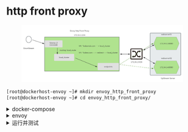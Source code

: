 # http front proxy

<figure><img src="../../../.gitbook/assets/image (7) (1).png" alt=""><figcaption></figcaption></figure>

```
[root@dockerhost-envoy ~]# mkdir envoy_http_front_proxy 
[root@dockerhost-envoy ~]# cd envoy_http_front_proxy/
```



<details>

<summary>docker-compose</summary>

<pre class="language-yaml"><code class="lang-yaml"><strong>version: '3.3'
</strong>services:
  envoy:
    image: envoyproxy/envoy:v1.30.1
    volumes:
    - ./envoy.yaml:/etc/envoy/envoy.yaml
    networks:
      envoymesh:
        ipv4_address: 172.24.1.2
        aliases:
        - front-proxy
    depends_on:
    - webserver01
    - webserver02
  webserver01:
    image: www.kubemsb.com/envoy/demoapp:v1.0
    environment:
      - PORT=8080
    hostname: webserver01
    networks:
      envoymesh:
        ipv4_address: 172.24.1.3
        aliases:
        - webserver01
  webserver02:
    image: www.kubemsb.com/envoy/demoapp:v1.0
    environment:
      - PORT=8080
    hostname: webserver02
    networks:
      envoymesh:
        ipv4_address: 172.24.1.4
        aliases:
        - webserver02
networks:
  envoymesh:
    driver: bridge
    ipam:
      config:
        - subnet: 172.24.1.0/24
</code></pre>



</details>

<details>

<summary>envoy</summary>

```
# vim envoy.yaml

# cat envoy.yaml
static_resources:
  listeners:
  - name: listener_0
    address:
      socket_address: { address: 0.0.0.0, port_value: 80 }
    filter_chains:
    - filters:
      - name: envoy.filters.network.http_connection_manager
        typed_config:
          "@type": type.googleapis.com/envoy.extensions.filters.network.http_connection_manager.v3.HttpConnectionManager
          stat_prefix: ingress_http
          codec_type: AUTO
          route_config:
            name: local_route
            virtual_hosts:
            - name: web_service_1
              domains: ["*.kubemsb.com", "kubemsb.com"]
              routes:
              - match: { prefix: "/" }
                route: { cluster: local_cluster }
            - name: web_service_2
              domains: ["*.kubex.com","kubex.com"]
              routes:
              - match: { prefix: "/" }
                redirect:
                  host_redirect: "www.kubemsb.com"
          http_filters:
          - name: envoy.filters.http.router
            typed_config:
              "@type": type.googleapis.com/envoy.extensions.filters.http.router.v3.Router
  clusters:
  - name: local_cluster
    connect_timeout: 0.25s
    type: STATIC
    lb_policy: ROUND_ROBIN
    load_assignment:
      cluster_name: local_cluster
      endpoints:
      - lb_endpoints:
        - endpoint:
            address:
              socket_address: { address: 172.24.1.3, port_value: 8080 }
        - endpoint:
            address:
              socket_address: { address: 172.24.1.4, port_value: 8080 }

```



</details>



<details>

<summary>运行并测试</summary>



docker-compose up

curl -H "host: www.kubemsb.com" 172.24.1.2\
curl -I -H "host: www.kubex.com" 172.24.1.2

```powershell
# docker-compose up
[+] Running 4/0
 ✔ Network envoy_http_front_proxy_envoymesh        Created                                 0.0s
 ✔ Container envoy_http_front_proxy-webserver02-1  Created                                 0.0s
 ✔ Container envoy_http_front_proxy-webserver01-1  Created                                 0.0s
 ✔ Container envoy_http_front_proxy-envoy-1        Created                                 0.0s
Attaching to envoy-1, webserver01-1, webserver02-1
webserver01-1  |  * Running on http://0.0.0.0:8080/ (Press CTRL+C to quit)
webserver02-1  |  * Running on http://0.0.0.0:8080/ (Press CTRL+C to quit)
envoy-1        | [2024-05-23 14:07:55.523][1][info][main] [source/server/server.cc:428] initializing epoch 0 (base id=0, hot restart version=11.104)
```

```powershell
# docker ps
CONTAINER ID   IMAGE                                COMMAND                   CREATED          STATUS          PORTS       NAMES
8490437ed506   envoyproxy/envoy:v1.30.1             "/docker-entrypoint.…"   38 seconds ago   Up 38 seconds   10000/tcp   envoy_http_front_proxy-envoy-1
154519832fc0   www.kubemsb.com/envoy/demoapp:v1.0   "/bin/sh -c 'python3…"   38 seconds ago   Up 38 seconds               envoy_http_front_proxy-webserver01-1
1dd6efae4f46   www.kubemsb.com/envoy/demoapp:v1.0   "/bin/sh -c 'python3…"   38 seconds ago   Up 38 seconds               envoy_http_front_proxy-webserver02-1
```

```powershell
# docker inspect 849043
.......
   "Networks": {
                "envoy_http_front_proxy_envoymesh": {
                    "IPAMConfig": {
                        "IPv4Address": "172.24.1.2"
                    },
                    "Links": null,
                    "Aliases": [
                        "envoy_http_front_proxy-envoy-1",
                        "envoy",
                        "front-proxy"
                    ],
                    "MacAddress": "02:42:ac:18:01:02",
                    "NetworkID": "a80ac1008ee8acafecfbe1d3d9e6e9253e2692634927724c49badb2c3b2f9776",
                    "EndpointID": "3d09e8482b51556bcd0c2617329164e09fe7829d7cf958928e309e168ab88337",
                    "Gateway": "172.24.1.1",
                    "IPAddress": "172.24.1.2",
                    "IPPrefixLen": 24,
                    "IPv6Gateway": "",
                    "GlobalIPv6Address": "",
                    "GlobalIPv6PrefixLen": 0,
                    "DriverOpts": null,
                    "DNSNames": [
                        "envoy_http_front_proxy-envoy-1",
                        "envoy",
                        "front-proxy",
                        "8490437ed506"
                    ]
                }
            }
        }
    }
]
```

```powershell
[root@dockerhost-envoy ~]# curl -H "Host: www.kubemsb.com" http://172.24.1.2
demoapp v1.0 !! ClientIP: 172.24.1.2, ServerName: webserver02, ServerIP: 172.24.1.4!

[root@dockerhost-envoy ~]# curl -H "Host: www.kubemsb.com" http://172.24.1.2
demoapp v1.0 !! ClientIP: 172.24.1.2, ServerName: webserver01, ServerIP: 172.24.1.3!
```

```powershell
# curl -H "Host: www.kubex.com" http://172.24.1.2
看不到任何响应数据

# curl -I -H "Host: www.kubex.com" http://172.24.1.2
HTTP/1.1 301 Moved Permanently
location: http://www.kubemsb.com/
date: Thu, 23 May 2024 14:13:03 GMT
server: envoy
transfer-encoding: chunked
```

```powershell
# curl -vL -H "Host: www.kubex.com" http://172.24.1.2
* About to connect() to 172.24.1.2 port 80 (#0)
*   Trying 172.24.1.2...
* Connected to 172.24.1.2 (172.24.1.2) port 80 (#0)
> GET / HTTP/1.1
> User-Agent: curl/7.29.0
> Accept: */*
> Host: www.kubex.com
>
< HTTP/1.1 301 Moved Permanently
< location: http://www.kubemsb.com/
< date: Thu, 23 May 2024 14:14:11 GMT
< server: envoy
< content-length: 0
<
* Connection #0 to host 172.24.1.2 left intact
* Issue another request to this URL: 'http://www.kubemsb.com/'
* About to connect() to www.kubemsb.com port 80 (#1)
*   Trying 192.168.10.191...
* Connected to www.kubemsb.com (192.168.10.191) port 80 (#1)
> GET / HTTP/1.1
> User-Agent: curl/7.29.0
> Host: www.kubemsb.com
> Accept: */*
>
< HTTP/1.1 308 Permanent Redirect
< Server: nginx/1.25.2
< Date: Thu, 23 May 2024 14:14:11 GMT
< Content-Type: text/html
< Content-Length: 171
< Connection: keep-alive
< Location: https://www.kubemsb.com:443/
<

如果www.kubemsb.com对应一个web站点，则可以进行访问。
```

</details>
